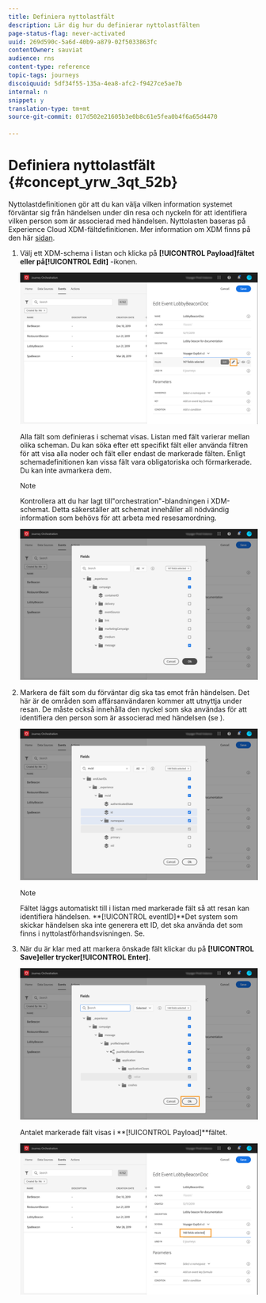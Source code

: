 ```yaml
---
title: Definiera nyttolastfält
description: Lär dig hur du definierar nyttolastfälten
page-status-flag: never-activated
uuid: 269d590c-5a6d-40b9-a879-02f5033863fc
contentOwner: sauviat
audience: rns
content-type: reference
topic-tags: journeys
discoiquuid: 5df34f55-135a-4ea8-afc2-f9427ce5ae7b
internal: n
snippet: y
translation-type: tm+mt
source-git-commit: 017d502e21605b3e0b8c61e5fea0b4f6a65d4470

---
```



# Definiera nyttolastfält {#concept_yrw_3qt_52b}

Nyttolastdefinitionen gör att du kan välja vilken information systemet förväntar sig från händelsen under din resa och nyckeln för att identifiera vilken person som är associerad med händelsen. Nyttolasten baseras på Experience Cloud XDM-fältdefinitionen. Mer information om XDM finns på den här [sidan](https://www.adobe.io/apis/cloudplatform/dataservices/xdm.html).

1. Välj ett XDM-schema i listan och klicka på **[!UICONTROL Payload]**fältet eller på**[!UICONTROL Edit]** -ikonen.

   ![](../assets/journey8.png)

   Alla fält som definieras i schemat visas. Listan med fält varierar mellan olika scheman. Du kan söka efter ett specifikt fält eller använda filtren för att visa alla noder och fält eller endast de markerade fälten. Enligt schemadefinitionen kan vissa fält vara obligatoriska och förmarkerade. Du kan inte avmarkera dem.

   >[!NOTE]
   >
   >Kontrollera att du har lagt till&quot;orchestration&quot;-blandningen i XDM-schemat. Detta säkerställer att schemat innehåller all nödvändig information som behövs för att arbeta med resesamordning.

   ![](../assets/journey9.png)

1. Markera de fält som du förväntar dig ska tas emot från händelsen. Det här är de områden som affärsanvändaren kommer att utnyttja under resan. De måste också innehålla den nyckel som ska användas för att identifiera den person som är associerad med händelsen (se [](../event/defining-the-event-key.md)).

   ![](../assets/journey10.png)

   >[!NOTE]
   >
   >Fältet läggs automatiskt till i listan med markerade fält så att resan kan identifiera händelsen. **[!UICONTROL eventID]**Det system som skickar händelsen ska inte generera ett ID, det ska använda det som finns i nyttolastförhandsvisningen. Se[](../event/previewing-the-payload.md).

1. När du är klar med att markera önskade fält klickar du på **[!UICONTROL Save]**eller trycker**[!UICONTROL Enter]**.

   ![](../assets/journey11.png)

   Antalet markerade fält visas i **[!UICONTROL Payload]**fältet.

   ![](../assets/journey12.png)
